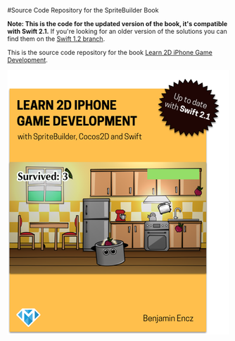 #Source Code Repository for the SpriteBuilder Book

**Note: This is the code for the updated version of the book, it's compatible with Swift 2.1.** If you're looking for an older version of the solutions you can find them on the [Swift 1.2 branch](https://github.com/SpriteBuilder-Book/Code/tree/swift-1.2).

This is the source code repository for the book [Learn 2D iPhone Game Development](http://www.spritebuilder-book.com).

![image](cover.png)